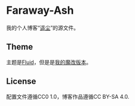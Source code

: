 # Faraway-Ash
我的个人博客“[遥尘](https://lingrottin.uof.edu.kg)”的源文件。

## Theme
主题是[Fluid](https://github.com/fluid-dev/hexo-theme-fluid)，但是是[我的魔改版本](https://github.com/lingrottin/hexo-theme-fluid-ling)。

## License
配置文件遵循CC0 1.0，博客作品遵循CC BY-SA 4.0.
